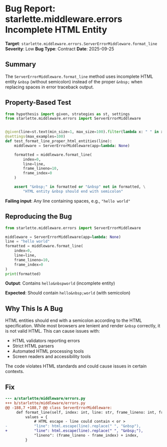 # Bug Report: starlette.middleware.errors Incomplete HTML Entity

**Target**: `starlette.middleware.errors.ServerErrorMiddleware.format_line`
**Severity**: Low
**Bug Type**: Contract
**Date**: 2025-09-25

## Summary

The `ServerErrorMiddleware.format_line` method uses incomplete HTML entity `&nbsp` (without semicolon) instead of the proper `&nbsp;` when replacing spaces in error traceback output.

## Property-Based Test

```python
from hypothesis import given, strategies as st, settings
from starlette.middleware.errors import ServerErrorMiddleware


@given(line=st.text(min_size=1, max_size=100).filter(lambda x: " " in x))
@settings(max_examples=100)
def test_format_line_proper_html_entities(line):
    middleware = ServerErrorMiddleware(app=lambda: None)

    formatted = middleware.format_line(
        index=0,
        line=line,
        frame_lineno=10,
        frame_index=0
    )

    assert "&nbsp;" in formatted or "&nbsp" not in formatted, \
        "HTML entity &nbsp should end with semicolon"
```

**Failing input**: Any line containing spaces, e.g., `"hello world"`

## Reproducing the Bug

```python
from starlette.middleware.errors import ServerErrorMiddleware

middleware = ServerErrorMiddleware(app=lambda: None)
line = "hello world"
formatted = middleware.format_line(
    index=0,
    line=line,
    frame_lineno=10,
    frame_index=0
)
print(formatted)
```

**Output**: Contains `hello&nbspworld` (incomplete entity)

**Expected**: Should contain `hello&nbsp;world` (with semicolon)

## Why This Is A Bug

HTML entities should end with a semicolon according to the HTML specification. While most browsers are lenient and render `&nbsp` correctly, it is not valid HTML. This can cause issues with:
- HTML validators reporting errors
- Strict HTML parsers
- Automated HTML processing tools
- Screen readers and accessibility tools

The code violates HTML standards and could cause issues in certain contexts.

## Fix

```diff
--- a/starlette/middleware/errors.py
+++ b/starlette/middleware/errors.py
@@ -188,7 +188,7 @@ class ServerErrorMiddleware:
     def format_line(self, index: int, line: str, frame_lineno: int, frame_index: int) -> str:
         values = {
             # HTML escape - line could contain < or >
-            "line": html.escape(line).replace(" ", "&nbsp"),
+            "line": html.escape(line).replace(" ", "&nbsp;"),
             "lineno": (frame_lineno - frame_index) + index,
         }
```